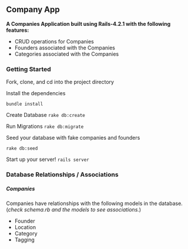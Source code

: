 ## Company App ## 

**A Companies Application built using Rails-4.2.1 with the following features:**

* CRUD operations for Companies
* Founders associated with the Companies
* Categories associated with the Companies

### Getting Started

Fork, clone, and cd into the project directory

Install the dependencies

`bundle install`

Create Database
`rake db:create`

Run Migrations
`rake db:migrate`

Seed your database with fake companies and founders

`rake db:seed`

Start up your server!
`rails server`

### Database Relationships / Associations

##### Companies
Companies have relationships with the following models in the database. 
(*check schema.rb and the models to see associations.*)
* Founder 
* Location 
* Category 
* Tagging 